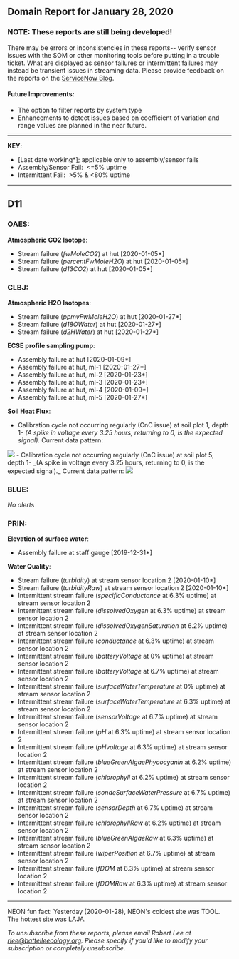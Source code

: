 ## Domain Report for January 28, 2020


### NOTE: These reports are still being developed!
There may be errors or inconsistencies in these reports-- verify sensor issues with the SOM or other monitoring tools before putting in a trouble ticket. What are displayed as sensor failures or intermittent failures may instead be transient issues in streaming data.
Please provide feedback on the reports on the [ServiceNow Blog](https://neon.service-now.com/community?id=community_blog&sys_id=9b4fbe8adbed734017ecf9041d9619be).

#### Future Improvements: 
 - The option to filter reports by system type 
 - Enhancements to detect issues based on coefficient of variation and range values are planned in the near future.

***

**KEY**:

 - [Last date working*]; applicable only to assembly/sensor fails
 - Assembly/Sensor Fail:&nbsp;&nbsp;<=5% uptime
 - Intermittent Fail:&nbsp;&nbsp;>5% & <80% uptime

***
## D11

### OAES:

**Atmospheric CO2 Isotope**:
 - Stream failure (_fwMoleCO2_) at hut [2020-01-05*]
 - Stream failure (_percentFwMoleH2O_) at hut [2020-01-05*]
 - Stream failure (_d13CO2_) at hut [2020-01-05*]

### CLBJ:

**Atmospheric H2O Isotopes**:
 - Stream failure (_ppmvFwMoleH2O_) at hut [2020-01-27*]
 - Stream failure (_d18OWater_) at hut [2020-01-27*]
 - Stream failure (_d2HWater_) at hut [2020-01-27*]

**ECSE profile sampling pump**:
 - Assembly failure at hut [2020-01-09*]
 - Assembly failure at hut, ml-1 [2020-01-27*]
 - Assembly failure at hut, ml-2 [2020-01-23*]
 - Assembly failure at hut, ml-3 [2020-01-23*]
 - Assembly failure at hut, ml-4 [2020-01-09*]
 - Assembly failure at hut, ml-5 [2020-01-27*]

**Soil Heat Flux**:
 - Calibration cycle not occurring regularly (CnC issue) at soil plot 1, depth 1- _(A spike in voltage every 3.25 hours, returning to 0, is the expected signal)._ Current data pattern:

<img src="/scratch/SOM/rollingAnalysis/RptDp00/smartAlerts/imgs/NEON.D11.CLBJ.DP0.00040.001.01800.001.501.000-2020-01-28.png">
 - Calibration cycle not occurring regularly (CnC issue) at soil plot 5, depth 1- _(A spike in voltage every 3.25 hours, returning to 0, is the expected signal)._ Current data pattern:

<img src="/scratch/SOM/rollingAnalysis/RptDp00/smartAlerts/imgs/NEON.D11.CLBJ.DP0.00040.001.01800.005.501.000-2020-01-28.png">

### BLUE:

_No alerts_

### PRIN:

**Elevation of surface water**:
 - Assembly failure at staff gauge [2019-12-31*]

**Water Quality**:
 - Stream failure (_turbidity_) at stream sensor location 2 [2020-01-10*]
 - Stream failure (_turbidityRaw_) at stream sensor location 2 [2020-01-10*]
 - Intermittent stream failure (_specificConductance_ at 6.3% uptime) at stream sensor location 2
 - Intermittent stream failure (_dissolvedOxygen_ at 6.3% uptime) at stream sensor location 2
 - Intermittent stream failure (_dissolvedOxygenSaturation_ at 6.2% uptime) at stream sensor location 2
 - Intermittent stream failure (_conductance_ at 6.3% uptime) at stream sensor location 2
 - Intermittent stream failure (_batteryVoltage_ at 0% uptime) at stream sensor location 2
 - Intermittent stream failure (_batteryVoltage_ at 6.7% uptime) at stream sensor location 2
 - Intermittent stream failure (_surfaceWaterTemperature_ at 0% uptime) at stream sensor location 2
 - Intermittent stream failure (_surfaceWaterTemperature_ at 6.3% uptime) at stream sensor location 2
 - Intermittent stream failure (_sensorVoltage_ at 6.7% uptime) at stream sensor location 2
 - Intermittent stream failure (_pH_ at 6.3% uptime) at stream sensor location 2
 - Intermittent stream failure (_pHvoltage_ at 6.3% uptime) at stream sensor location 2
 - Intermittent stream failure (_blueGreenAlgaePhycocyanin_ at 6.2% uptime) at stream sensor location 2
 - Intermittent stream failure (_chlorophyll_ at 6.2% uptime) at stream sensor location 2
 - Intermittent stream failure (_sondeSurfaceWaterPressure_ at 6.7% uptime) at stream sensor location 2
 - Intermittent stream failure (_sensorDepth_ at 6.7% uptime) at stream sensor location 2
 - Intermittent stream failure (_chlorophyllRaw_ at 6.2% uptime) at stream sensor location 2
 - Intermittent stream failure (_blueGreenAlgaeRaw_ at 6.3% uptime) at stream sensor location 2
 - Intermittent stream failure (_wiperPosition_ at 6.7% uptime) at stream sensor location 2
 - Intermittent stream failure (_fDOM_ at 6.3% uptime) at stream sensor location 2
 - Intermittent stream failure (_fDOMRaw_ at 6.3% uptime) at stream sensor location 2

***
NEON fun fact: Yesterday (2020-01-28), NEON's coldest site was TOOL. The hottest site was LAJA.

_To unsubscribe from these reports, please email Robert Lee at rlee@battelleecology.org. Please specify if you'd like to modify your subscription or completely unsubscribe._
